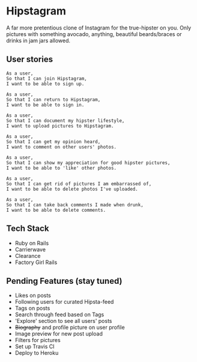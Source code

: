 Hipstagram
===================
A far more pretentious clone of Instagram for the true-hipster on you. Only pictures with something avocado, anything, beautiful beards/braces or drinks in jam jars allowed. 

## User stories

```
As a user,
So that I can join Hipstagram,
I want to be able to sign up.

As a user,
So that I can return to Hipstagram,
I want to be able to sign in.

As a user,
So that I can document my hipster lifestyle,
I want to upload pictures to Hipstagram.

As a user,
So that I can get my opinion heard,
I want to comment on other users' photos.

As a user,
So that I can show my appreciation for good hipster pictures,
I want to be able to 'like' other photos.

As a user,
So that I can get rid of pictures I am embarrassed of,
I want to be able to delete photos I've uploaded.

As a user,
So that I can take back comments I made when drunk,
I want to be able to delete comments.

```

## Tech Stack
* Ruby on Rails
* Carrierwave
* Clearance
* Factory Girl Rails

## Pending Features (stay tuned)
* Likes on posts
* Following users for curated Hipsta-feed
* Tags on posts
* Search through feed based on Tags
* 'Explore' section to see all users' posts
* ~~Biography~~ and profile picture on user profile
* Image preview for new post upload
* Filters for pictures
* Set up Travis CI
* Deploy to Heroku
